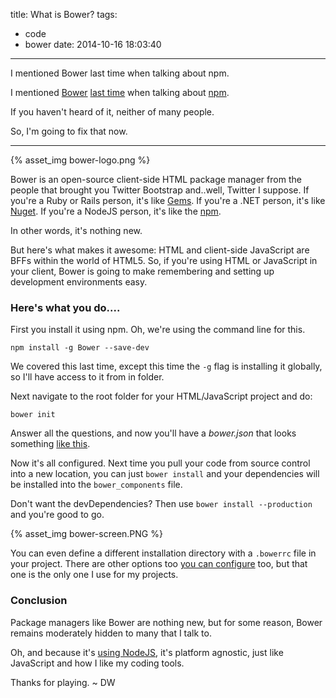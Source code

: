 title: What is Bower?
tags:
  - code
  - bower
date: 2014-10-16 18:03:40
---
I mentioned Bower last time when talking about npm.
<!-- more -->

I mentioned [Bower](http://bower.io/) [last time](http://davidwesst.com/always-use-node/) when talking about [npm](https://www.npmjs.org/).

If you haven't heard of it, neither of many people.

So, I'm going to fix that now.

* * *

{% asset_img bower-logo.png %}

Bower is an open-source client-side HTML package manager from the people that brought you Twitter Bootstrap and..well, Twitter I suppose. If you're a Ruby or Rails person, it's like [Gems](https://rubygems.org/). If you're a .NET person, it's like [Nuget](https://www.nuget.org/). If you're a NodeJS person, it's like the [npm](https://www.npmjs.org/).

In other words, it's nothing new.

But here's what makes it awesome: HTML and client-side JavaScript are BFFs within the world of HTML5\. So, if you're using HTML or JavaScript in your client, Bower is going to make remembering and setting up development environments easy.

### Here's what you do....

First you install it using npm. Oh, we're using the command line for this.

`npm install -g Bower --save-dev`

We covered this last time, except this time the `-g` flag is installing it globally, so I'll have access to it from in folder.

Next navigate to the root folder for your HTML/JavaScript project and do:

`bower init`

Answer all the questions, and now you'll have a _bower.json_ that looks something [like this](https://github.com/zvgq/zvgq/blob/master/bower.json).

Now it's all configured. Next time you pull your code from source control into a new location, you can just `bower install` and your dependencies will be installed into the `bower_components` file.

Don't want the devDependencies? Then use `bower install --production` and you're good to go.

{% asset_img bower-screen.PNG %}

You can even define a different installation directory with a `.bowerrc` file in your project. There are other options too [you can configure](http://bower.io/docs/config/) too, but that one is the only one I use for my projects.

### Conclusion

Package managers like Bower are nothing new, but for some reason, Bower remains moderately hidden to many that I talk to.

Oh, and because it's [using NodeJS](http://nodejs.org), it's platform agnostic, just like JavaScript and how I like my coding tools.

Thanks for playing. ~ DW